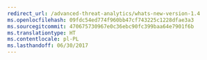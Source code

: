 ```yaml
---
redirect_url: /advanced-threat-analytics/whats-new-version-1.4
ms.openlocfilehash: 09fdc54ed774f960bb47cf743225c1228dfae3a3
ms.sourcegitcommit: 470675730967e0c36ebc90fc399baa64e7901f6b
ms.translationtype: HT
ms.contentlocale: pl-PL
ms.lasthandoff: 06/30/2017
---
```

